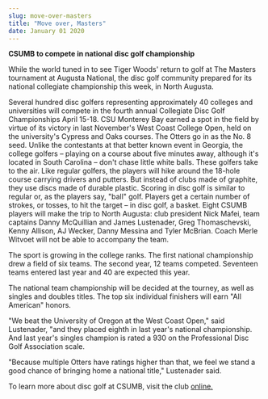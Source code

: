 ```yaml
---
slug: move-over-masters
title: "Move over, Masters"
date: January 01 2020
---
```


 
<p></p>
<p><strong>CSUMB to compete in national disc golf championship</strong></p>
<p>
  While the world tuned in to see Tiger Woods' return to golf at The Masters
  tournament at Augusta National, the disc golf community prepared for its
  national collegiate championship this week, in North Augusta.
</p>
<p>
  Several hundred disc golfers representing approximately 40 colleges and
  universities will compete in the fourth annual Collegiate Disc Golf
  Championships April 15-18. CSU Monterey Bay earned a spot in the field by
  virtue of its victory in last November's West Coast College Open, held on the
  university's Cypress and Oaks courses. The Otters go in as the No. 8 seed.
  Unlike the contestants at that better known event in Georgia, the college
  golfers – playing on a course about five minutes away, although it's located
  in South Carolina – don't chase little white balls. These golfers take to the
  air. Like regular golfers, the players will hike around the 18-hole course
  carrying drivers and putters. But instead of clubs made of graphite, they use
  discs made of durable plastic. Scoring in disc golf is similar to regular or,
  as the players say, "ball" golf. Players get a certain number of strokes, or
  tosses, to hit the target – in disc golf, a basket. Eight CSUMB players will
  make the trip to North Augusta: club president Nick Mafei, team captains Danny
  McQuillian and James Lustenader, Greg Thomaschevski, Kenny Allison, AJ Wecker,
  Danny Messina and Tyler McBrian. Coach Merle Witvoet will not be able to
  accompany the team.
</p>
<p>
  The sport is growing in the college ranks. The first national championship
  drew a field of six teams. The second year, 12 teams competed. Seventeen teams
  entered last year and 40 are expected this year.
</p>
<p>
  The national team championship will be decided at the tourney, as well as
  singles and doubles titles. The top six individual finishers will earn "All
  American" honors.
</p>
<p>
  "We beat the University of Oregon at the West Coast Open," said Lustenader,
  "and they placed eighth in last year's national championship. And last year's
  singles champion is rated a 930 on the Professional Disc Golf Association
  scale.
</p>
<p>
  "Because multiple Otters have ratings higher than that, we feel we stand a
  good chance of bringing home a national title," Lustenader said.
</p>
<p>
  To learn more about disc golf at CSUMB, visit the club
  <a href="https://clubs.csumb.edu/discgolf/">online.</a>
</p>
 
